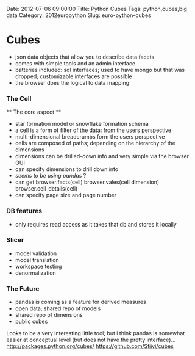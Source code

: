 Date: 2012-07-06 09:00:00
Title: Python Cubes
Tags: python,cubes,big data
Category: 2012europython
Slug: euro-python-cubes

# Cubes #

- json data objects that allow you to describe data facets
- comes with simple tools and an admin interface
- batteries included: sql interfaces; used to have mongo but that was dropped; customizable interfaces are possible
- the browser does the logical to data mapping

### The Cell ###

** The core aspect **

- star formation model or snowflake formation schema
- a cell is a form of filter of the data: from the users perspective
- multi-dimensional breadcrumbs form the users perspective
- cells are composed of paths; depending on the hierarchy of the dimensions
- dimensions can be drilled-down into and very simple via the browser GUI
- can specify dimensions to drill down into
- _seems to be using pandas_ ?
- can get browser.facts(cell) browser.vales(cell dimension) browser.cell_details(cell)
- can specify page size and page number

### DB features ###

- only requires read access as it takes that db and stores it locally


### Slicer ###

- model validation
- model translation
- workspace testing
- denormalization

### The Future ###

- pandas is coming as a feature for derived measures
- open data; shared repo of models
- shared repo of dimensions
- public cubes


Looks to be a very interesting little tool; but i think pandas is somewhat easier at conceptual level (but does not have the pretty interface)... <http://packages.python.org/cubes/> <https://github.com/Stiivi/cubes>